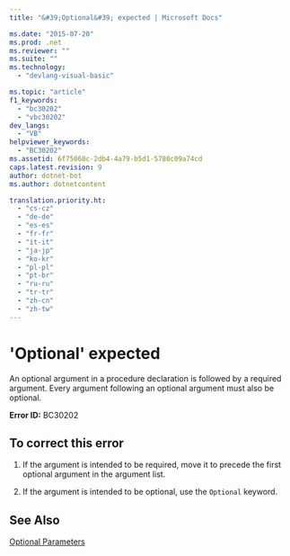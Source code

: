 ```yaml
---
title: "&#39;Optional&#39; expected | Microsoft Docs"

ms.date: "2015-07-20"
ms.prod: .net
ms.reviewer: ""
ms.suite: ""
ms.technology: 
  - "devlang-visual-basic"

ms.topic: "article"
f1_keywords: 
  - "bc30202"
  - "vbc30202"
dev_langs: 
  - "VB"
helpviewer_keywords: 
  - "BC30202"
ms.assetid: 6f75060c-2db4-4a79-b5d1-5780c09a74cd
caps.latest.revision: 9
author: dotnet-bot
ms.author: dotnetcontent

translation.priority.ht: 
  - "cs-cz"
  - "de-de"
  - "es-es"
  - "fr-fr"
  - "it-it"
  - "ja-jp"
  - "ko-kr"
  - "pl-pl"
  - "pt-br"
  - "ru-ru"
  - "tr-tr"
  - "zh-cn"
  - "zh-tw"
---
```

# &#39;Optional&#39; expected
An optional argument in a procedure declaration is followed by a required argument. Every argument following an optional argument must also be optional.  
  
 **Error ID:** BC30202  
  
## To correct this error  
  
1.  If the argument is intended to be required, move it to precede the first optional argument in the argument list.  
  
2.  If the argument is intended to be optional, use the `Optional` keyword.  
  
## See Also  
 [Optional Parameters](../../../visual-basic/programming-guide/language-features/procedures/optional-parameters.md)